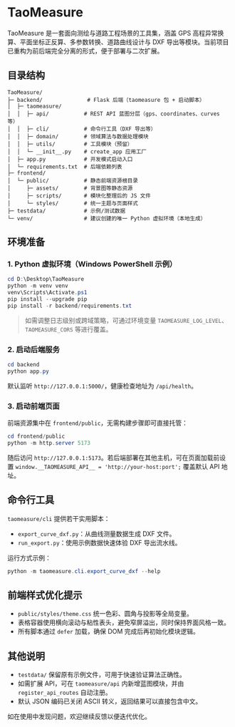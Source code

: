 # TaoMeasure

TaoMeasure 是一套面向测绘与道路工程场景的工具集，涵盖 GPS 高程异常换算、平面坐标正反算、多参数转换、道路曲线设计与 DXF 导出等模块。当前项目已重构为前后端完全分离的形式，便于部署与二次扩展。

## 目录结构

```
TaoMeasure/
├─ backend/              # Flask 后端（taomeasure 包 + 启动脚本）
│  ├─ taomeasure/
│  │  ├─ api/           # REST API 蓝图分层（gps、coordinates、curves 等）
│  │  ├─ cli/           # 命令行工具（DXF 导出等）
│  │  ├─ domain/        # 领域算法与数据处理模块
│  │  ├─ utils/         # 工具模块（预留）
│  │  └─ __init__.py    # create_app 应用工厂
│  ├─ app.py            # 开发模式启动入口
│  └─ requirements.txt  # 后端依赖列表
├─ frontend/
│  └─ public/           # 静态前端资源根目录
│     ├─ assets/        # 背景图等静态资源
│     ├─ scripts/       # 模块化整理后的 JS 文件
│     └─ styles/        # 统一主题与页面样式
├─ testdata/            # 示例/测试数据
└─ venv/                # 建议创建的唯一 Python 虚拟环境（本地生成）
```

## 环境准备

### 1. Python 虚拟环境（Windows PowerShell 示例）

```powershell
cd D:\Desktop\TaoMeasure
python -m venv venv
venv\Scripts\Activate.ps1
pip install --upgrade pip
pip install -r backend/requirements.txt
```

> 如需调整日志级别或跨域策略，可通过环境变量 `TAOMEASURE_LOG_LEVEL`、`TAOMEASURE_CORS` 等进行覆盖。

### 2. 启动后端服务

```powershell
cd backend
python app.py
```

默认监听 `http://127.0.0.1:5000/`，健康检查地址为 `/api/health`。

### 3. 启动前端页面

前端资源集中在 `frontend/public`，无需构建步骤即可直接托管：

```powershell
cd frontend/public
python -m http.server 5173
```

随后访问 `http://127.0.0.1:5173`。若后端部署在其他主机，可在页面加载前设置 `window.__TAOMEASURE_API__ = 'http://your-host:port';` 覆盖默认 API 地址。

## 命令行工具

`taomeasure/cli` 提供若干实用脚本：

- `export_curve_dxf.py`：从曲线测量数据生成 DXF 文件。
- `run_export.py`：使用示例数据快速体验 DXF 导出流水线。

运行方式示例：

```powershell
python -m taomeasure.cli.export_curve_dxf --help
```

## 前端样式优化提示

- `public/styles/theme.css` 统一色彩、圆角与投影等全局变量。
- 表格容器使用横向滚动与粘性表头，避免窄屏溢出，同时保持界面风格一致。
- 所有脚本通过 `defer` 加载，确保 DOM 完成后再初始化模块逻辑。

## 其他说明

- `testdata/` 保留原有示例文件，可用于快速验证算法正确性。
- 如需扩展 API，可在 `taomeasure/api` 内新增蓝图模块，并由 `register_api_routes` 自动注册。
- 默认 JSON 编码已关闭 ASCII 转义，返回结果可以直接包含中文。

如在使用中发现问题，欢迎继续反馈以便迭代优化。
